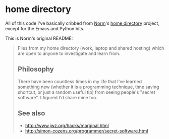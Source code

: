 home directory
==============

All of this code I've basically cribbed from [Norm](http://marknormanfrancis.com/)'s [home directory](http://github.com/norm/homedir) project, except for the Emacs and Python bits.

This is Norm's original README:

> Files from my home directory (work, laptop and shared hosting) which 
> are open to anyone to investigate and learn from.
>
>
> Philosophy
> ----------
> There have been countless times in my life that I've learned something
> new (whether it is a programming technique, time saving shortcut, or just 
> a random useful tip) from seeing people's "secret software". I figured I'd
> share mine too.
> 
> See also
> --------
> * http://www.jwz.org/hacks/marginal.html
> * http://simon-cozens.org/programmer/secret-software.html